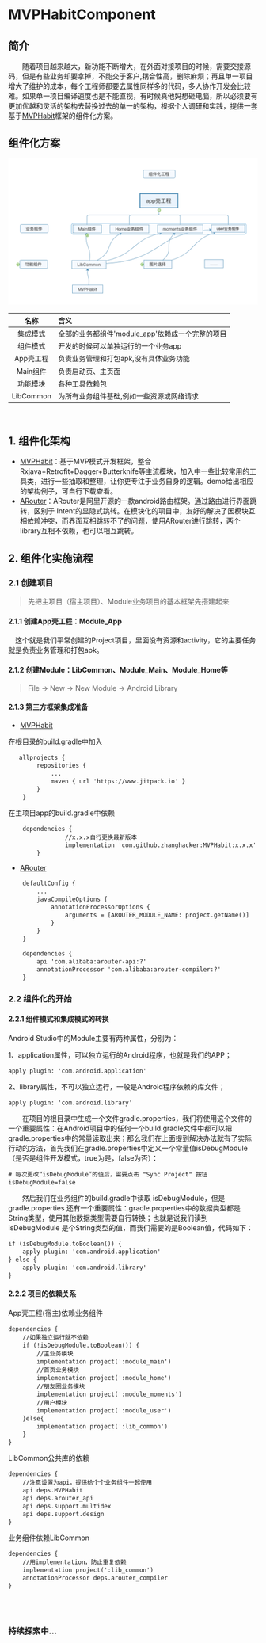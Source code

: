 # MVPHabitComponent
## 简介
&emsp;&emsp;随着项目越来越大，新功能不断增大，在外面对接项目的时候，需要交接源码，但是有些业务却要拿掉，不能交于客户,耦合性高，删除麻烦；再且单一项目增大了维护的成本，每个工程师都要去属性同样多的代码，多人协作开发会比较难。如果单一项目编译速度也是不能直视，有时候真他妈想砸电脑，所以必须要有更加优越和灵活的架构去替换过去的单一的架构，根据个人调研和实践，提供一套基于[MVPHabit](https://github.com/zhanghacker/MVPHabit)框架的组件化方案。

## 组件化方案
![image](https://github.com/zhanghacker/MVPHabitComponent/blob/master/jpg/module_guide.png?raw=true)

|名称|含义|
|:------:|:-------|
|集成模式|全部的业务都组件'module_app'依赖成一个完整的项目|
|组件模式|开发的时候可以单独运行的一个业务app|
|App壳工程|负责业务管理和打包apk,没有具体业务功能|
|Main组件|负责启动页、主页面|
|功能模块|各种工具依赖包|
|LibCommon|为所有业务组件基础,例如一些资源或网络请求|

</br>

##  1. 组件化架构
* [MVPHabit](https://github.com/zhanghacker/MVPHabit)：基于MVP模式开发框架，整合Rxjava+Retrofit+Dagger+Butterknife等主流模块，加入中一些比较常用的工具类，进行一些抽取和整理，让你更专注于业务自身的逻辑。demo给出相应的架构例子，可自行下载查看。
* [ARouter](https://github.com/alibaba/ARouter)：ARouter是阿里开源的一款android路由框架。通过路由进行界面跳转，区别于 Intent的显隐式跳转。在模块化的项目中，友好的解决了因模块互相依赖冲突，而界面互相跳转不了的问题，使用ARouter进行跳转，两个 library互相不依赖，也可以相互跳转。


##  2. 组件化实施流程
### 2.1 创建项目
>先把主项目（宿主项目）、Module业务项目的基本框架先搭建起来
#### 2.1.1 创建App壳工程：Module_App
&emsp;这个就是我们平常创建的Project项目，里面没有资源和activity，它的主要任务就是负责业务管理和打包apk。
#### 2.1.2 创建Module：LibCommon、Module_Main、Module_Home等
>File -> New -> New Module -> Android Library
#### 2.1.3 第三方框架集成准备
* [MVPHabit](https://github.com/zhanghacker/MVPHabit)

在根目录的build.gradle中加入
```
   allprojects {
        repositories {
            ...
            maven { url 'https://www.jitpack.io' }
        }
    } 
```
在主项目app的build.gradle中依赖
```
    dependencies {
                //x.x.x自行更换最新版本
    	        implementation 'com.github.zhanghacker:MVPHabit:x.x.x'
    	}
```
* [ARouter](https://github.com/alibaba/ARouter)
```
    defaultConfig {
        ...
        javaCompileOptions {
            annotationProcessorOptions {
                arguments = [AROUTER_MODULE_NAME: project.getName()]
            }
        }
    }
```
```
    dependencies {
        api 'com.alibaba:arouter-api:?'
        annotationProcessor 'com.alibaba:arouter-compiler:?'
    }
```
### 2.2 组件化的开始
#### 2.2.1 组件模式和集成模式的转换
Android Studio中的Module主要有两种属性，分别为：

1、application属性，可以独立运行的Android程序，也就是我们的APP；

```
apply plugin: 'com.android.application' 
```
2、library属性，不可以独立运行，一般是Android程序依赖的库文件；
```
apply plugin: 'com.android.library'
```

&emsp;&emsp;在项目的根目录中生成一个文件gradle.properties，我们将使用这个文件的一个重要属性：在Android项目中的任何一个build.gradle文件中都可以把gradle.properties中的常量读取出来；那么我们在上面提到解决办法就有了实际行动的方法，首先我们在gradle.properties中定义一个常量值isDebugModule（是否是组件开发模式，true为是，false为否）：
```
# 每次更改“isDebugModule”的值后，需要点击 "Sync Project" 按钮
isDebugModule=false
```
&emsp;&emsp;然后我们在业务组件的build.gradle中读取 isDebugModule，但是 gradle.properties 还有一个重要属性：gradle.properties中的数据类型都是String类型，使用其他数据类型需要自行转换；也就是说我们读到 isDebugModule 是个String类型的值，而我们需要的是Boolean值，代码如下：
```
if (isDebugModule.toBoolean()) {
    apply plugin: 'com.android.application'
} else {
    apply plugin: 'com.android.library'
}
```

#### 2.2.2 项目的依赖关系
App壳工程(宿主)依赖业务组件
```
dependencies {
    //如果独立运行就不依赖
    if (!isDebugModule.toBoolean()) {
        //主业务模块
        implementation project(':module_main')
        //首页业务模块
        implementation project(':module_home')
        //朋友圈业务模块
        implementation project(':module_moments')
        //用户模块
        implementation project(':module_user')
    }else{
        implementation project(':lib_common')
    }
}
```
LibCommon公共库的依赖
```
dependencies {
    //注意设置为api，提供给个个业务组件一起使用
    api deps.MVPHabit
    api deps.arouter_api
    api deps.support.multidex
    api deps.support.design
}
```
业务组件依赖LibCommon
```
dependencies {
    //用implementation，防止重复依赖
    implementation project(':lib_common')
    annotationProcessor deps.arouter_compiler
}
```
</br>
</br>

### 持续探索中...

